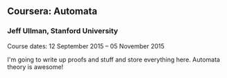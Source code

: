 ## Coursera: Automata
### Jeff Ullman, Stanford University
Course dates: 12 September 2015 – 05 November 2015

I'm going to write up proofs and stuff and store everything here. Automata theory is awesome!
